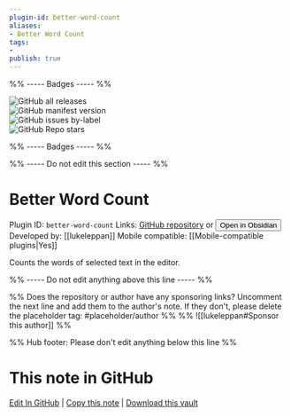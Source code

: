 ```yaml
---
plugin-id: better-word-count
aliases:
- Better Word Count
tags: 
- 
publish: true
---
```


%% ----- Badges ----- %%

![GitHub all releases](https://img.shields.io/github/downloads/lukeleppan/better-word-count/total?color=573E7A&logo=github&style=for-the-badge)   
![GitHub manifest version](https://img.shields.io/github/manifest-json/v/lukeleppan/better-word-count?color=573E7A&logo=github&style=for-the-badge)   
![GitHub issues by-label](https://img.shields.io/github/issues/lukeleppan/better-word-count/help%20wanted?color=573E7A&logo=github&style=for-the-badge)   
![GitHub Repo stars](https://img.shields.io/github/stars/lukeleppan/better-word-count?color=573E7A&logo=github&style=for-the-badge)

%% ----- Badges ----- %%

%% ----- Do not edit this section ----- %%

# Better Word Count

Plugin ID: `better-word-count`
Links: [GitHub repository](https://github.com/lukeleppan/better-word-count) or [<button id=HH>Open in Obsidian</button>](obsidian://show-plugin?id=better-word-count)
Developed by: [[lukeleppan]]
Mobile compatible: [[Mobile-compatible plugins|Yes]]

Counts the words of selected text in the editor.

%% ----- Do not edit anything above this line ----- %% 

%% Does the repository or author have any sponsoring links? Uncomment the next line and add them to the author's note. If they don't, please delete the placeholder tag: #placeholder/author %%
%% ![[lukeleppan#Sponsor this author]] %%

%% Hub footer: Please don't edit anything below this line %%

# This note in GitHub

<span class="git-footer">[Edit In GitHub](https://github.dev/obsidian-community/obsidian-hub/blob/main/02%20-%20Community%20Expansions/02.05%20All%20Community%20Expansions/Plugins/better-word-count.md "git-hub-edit-note") | [Copy this note](https://raw.githubusercontent.com/obsidian-community/obsidian-hub/main/02%20-%20Community%20Expansions/02.05%20All%20Community%20Expansions/Plugins/better-word-count.md "git-hub-copy-note") | [Download this vault](https://github.com/obsidian-community/obsidian-hub/archive/refs/heads/main.zip "git-hub-download-vault") </span>

